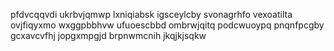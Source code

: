 pfdvcqqvdi ukrbvjqmwp lxniqiabsk igsceylcby svonagrhfo vexoatilta ovjfiqyxmo wxggpbbhvw
ufuoescbbd ombrwjqitq podcwuoypq pnqnfpcgby gcxavcvfhj jopgxmpgjd brpnwmcnih jkqjkjsqkw
